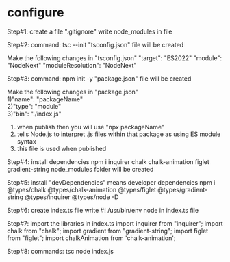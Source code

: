 # configure
 
 Step#1: create a file ".gitignore"
 write node_modules in file

 Step#2: command: tsc --init
 "tsconfig.json" file will be created
 
 Make the following changes in "tsconfig.json"
    "target": "ES2022"
    "module": "NodeNext"
    "moduleResolution": "NodeNext"

Step#3: command: npm init -y
 "package.json" file will be created
   
Make the following changes in "package.json"   
    1)"name": "packageName"   
    2)"type": "module"         
    3)"bin": "./index.js"     
1) when publish then you will use "npx packageName"
2) tells Node.js to interpret .js files within that package as using ES module syntax
3) this file is used when published

Step#4: install dependencies
    npm i inquirer chalk chalk-animation figlet gradient-string
    node_modules folder will be created

Step#5:  install "devDependencies" means developer dependencies
    npm i @types/chalk @types/chalk-animation @types/figlet @types/gradient-string @types/inquirer @types/node -D

Step#6: create index.ts file
write #! /usr/bin/env node in index.ts file

Step#7: import the libraries in index.ts
import inquirer from "inquirer";
import chalk from "chalk";
import gradient from "gradient-string";
import figlet from "figlet";
import chalkAnimation from 'chalk-animation';

Step#8: 
commands: 
tsc
node index.js


